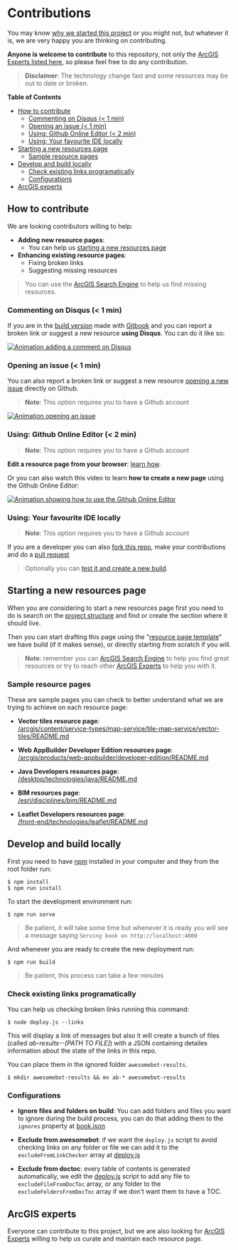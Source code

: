 # Contributions

You may know [why we started this project](https://github.com/hhkaos/awesome-arcgis/tree/master/about) or you might not, but whatever it is, we are very happy you are thinking on contributing.

**Anyone is welcome to contribute** to this repository, not only the [ArcGIS Experts listed here](https://esri-es.github.io/arcgis-experts/), so please feel free to do any contribution.

> **Disclaimer**: The technology change fast and some resources may be out to date or broken.

<!-- START doctoc generated TOC please keep comment here to allow auto update -->
<!-- DON'T EDIT THIS SECTION, INSTEAD RE-RUN doctoc TO UPDATE -->
**Table of Contents**

- [How to contribute](#how-to-contribute)
  - [Commenting on Disqus (< 1 min)](#commenting-on-disqus--1-min)
  - [Opening an issue (< 1 min)](#opening-an-issue--1-min)
  - [Using: Github Online Editor (< 2 min)](#using-github-online-editor--2-min)
  - [Using: Your favourite IDE locally](#using-your-favourite-ide-locally)
- [Starting a new resources page](#starting-a-new-resources-page)
  - [Sample resource pages](#sample-resource-pages)
- [Develop and build locally](#develop-and-build-locally)
  - [Check existing links programatically](#check-existing-links-programatically)
  - [Configurations](#configurations)
- [ArcGIS experts](#arcgis-experts)

<!-- END doctoc generated TOC please keep comment here to allow auto update -->

## How to contribute

We are looking contributors willing to help:

* **Adding new resource pages**:
  * You can help us [starting a new resources page](#starting-a-new-resources-page)
* **Enhancing existing resource pages**:
  * Fixing broken links
  * Suggesting missing resources

> You can use the [ArcGIS Search Engine](https://esri-es.github.io/arcgis-search/) to help us find missing resources.

### Commenting on Disqus (< 1 min)

If you are in the [build version](https://hhkaos.github.io/awesome-arcgis/) made with [Gitbook](https://github.com/GitbookIO/gitbook) and you can report a broken link or suggest a new resource **using Disqus**. You can do it like so:

[![Animation adding a comment on Disqus](https://github.com/hhkaos/awesome-arcgis/blob/master/assets/Contribute%20thru%20disquss.gif?raw=true)](https://www.youtube.com/watch?v=1FBYMX_abhk&index=3&list=PLVfQL04Y8hoILL6FDtB-zM_gHgkJur3kX)

### Opening an issue (< 1 min)

You can also report a broken link or suggest a new resource [opening a new issue](https://github.com/hhkaos/awesome-arcgis/issues/new) directly on Github.

> **Note**: This option requires you to have a Github account

[![Animation opening an issue](https://github.com/hhkaos/awesome-arcgis/blob/master/assets/Opening%20an%20issue.gif?raw=true)](https://www.youtube.com/watch?v=HGyQn3hhfIA&index=2&list=PLVfQL04Y8hoILL6FDtB-zM_gHgkJur3kX)

### Using: Github Online Editor (< 2 min)

> **Note**: This option requires you to have a Github account

**Edit a resource page from your browser**: [learn how](https://help.github.com/articles/editing-files-in-your-repository/).

Or you can also watch this video to learn **how to create a new page** using the Github Online Editor:

[![Animation showing how to use the Github Online Editor](https://github.com/hhkaos/awesome-arcgis/blob/master/assets/Using-%20Github%20Online%20Editor.gif?raw=true)](https://www.youtube.com/watch?v=OndbEzpZ124&t=2s&list=PLVfQL04Y8hoILL6FDtB-zM_gHgkJur3kX&index=1)


### Using: Your favourite IDE locally

> **Note**: This option requires you to have a Github account

If you are a developer you can also [fork this repo](https://help.github.com/articles/fork-a-repo/), make your contributions and do a [pull request](https://help.github.com/articles/about-pull-requests/)

> Optionally you can [test it and create a new build](#develop-and-build-locally).

## Starting a new resources page

When you are considering to start a new resources page first you need to do is search on the [project structure](https://github.com/hhkaos/awesome-arcgis/blob/master/SUMMARY.md) and find or create the section where it should live.

Then you can start drafting this page using the "[resource page template](https://github.com/hhkaos/awesome-arcgis/blob/master/RESOURCE_PAGE_TEMPLATE.md)" we have build (if it makes sense), or directly starting from scratch if you will.

> **Note**: remember you can [ArcGIS Search Engine](https://esri-es.github.io/arcgis-search/) to help you find great resources or try to reach other [ArcGIS Experts](https://esri-es.github.io/arcgis-experts/) to help you with it.

### Sample resource pages

These are sample pages you can check to better understand what we are trying to achieve on each resource page:

* **Vector tiles resource page**:<br> [/arcgis/content/service-types/map-service/tile-map-service/vector-tiles/README.md](https://hhkaos.github.io/awesome-arcgis/arcgis/content/service-types/map-service/tile-map-service/vector-tiles/)

* **Web AppBuilder Developer Edition resources page**:<br> [/arcgis/products/web-appbuilder/developer-edition/README.md](https://github.com/hhkaos/awesome-arcgis/blob/master/arcgis/products/web-appbuilder/developer-edition/README.md)

* **Java Developers resources page**:<br> [/desktop/technologies/java/README.md](https://github.com/hhkaos/awesome-arcgis/tree/master/desktop/technologies/java)

* **BIM resources page**:<br> [/esri/disciplines/bim/README.md](https://github.com/hhkaos/awesome-arcgis/tree/master/esri/disciplines/bim)

* **Leaflet Developers resources page**:<br> [/front-end/technologies/leaflet/README.md](https://github.com/hhkaos/awesome-arcgis/tree/master/front-end/technologies/leaflet)

## Develop and build locally

First you need to have [npm](https://www.npmjs.com/) installed in your computer and they from the root folder run:

```
$ npm install
$ npm run install
```

To start the development environment run:

`$ npm run serve`

> Be patient, it will take some time but whenever it is ready you will see a message saying `Serving book on http://localhost:4000`

And whenever you are ready to create the new deployment run:

`$ npm run build`

> Be patient, this process can take a few minutes

### Check existing links programatically

You can help us checking broken links running this command:

`$ node deploy.js --links`

This will display a link of messages but also it will create a bunch of files (called *ab-results--[PATH TO FILE]*) with a JSON containing detailes information about the state of the links in this repo.

You can place them in the ignored folder `awesomebot-results`.

`$ mkdir awesomebot-results && mv ab-* awesomebot-results`

### Configurations

* **Ignore files and folders on build**: You can add folders and files you want to ignore during the build process, you can do that adding them to the `ignores` property at [book.json](https://github.com/hhkaos/awesome-arcgis/blob/master/book.json#L6)

* **Exclude from awesomebot**: if we want the `deploy.js` script to avoid checking links on any folder or file we can add it to the `excludeFromLinkChecker` array at [deploy.js](https://github.com/hhkaos/awesome-arcgis/blob/master/deploy.js#L5)

* **Exclude from doctoc**: every table of contents is generated automatically,
we edit the [deploy.js](https://github.com/hhkaos/awesome-arcgis/blob/master/deploy.js#L11) script to add any file to `excludeFileFromDocToc` array, or any folder to the `excludeFoldersFromDocToc` array if we don't want them to have a TOC.

## ArcGIS experts

Everyone can contribute to this project, but we are also looking for [ArcGIS Experts](https://esri-es.github.io/arcgis-experts/) willing to help us curate and maintain each resource page.
